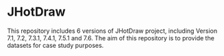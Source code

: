 # JHotDraw

This repository includes 6 versions of JHotDraw project, including Version 7.1, 7.2, 7.3.1, 7.4.1, 7.5.1 and 7.6. The aim of this repository is to provide the datasets for case study purposes.
